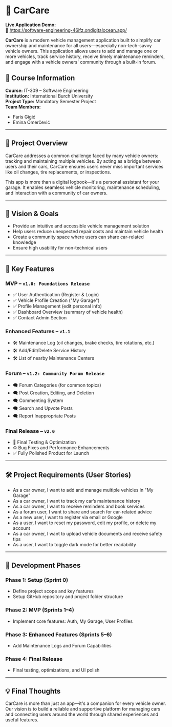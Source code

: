 # 🚗 CarCare

**Live Application Demo:**  
🔗 https://software-engineering-46ifz.ondigitalocean.app/

**CarCare** is a modern vehicle management application built to simplify car ownership and maintenance for all users—especially non-tech-savvy vehicle owners. This application allows users to add and manage one or more vehicles, track service history, receive timely maintenance reminders, and engage with a vehicle owners' community through a built-in forum.


## 📌 Course Information
**Course:** IT-309 – Software Engineering  
**Institution:** International Burch University  
**Project Type:** Mandatory Semester Project  
**Team Members:**  
- Faris Gigić
- Emina Omerčević

---

## 🧩 Project Overview

CarCare addresses a common challenge faced by many vehicle owners: tracking and maintaining multiple vehicles. By acting as a bridge between users and their cars, CarCare ensures users never miss important services like oil changes, tire replacements, or inspections. 

This app is more than a digital logbook—it's a personal assistant for your garage. It enables seamless vehicle monitoring, maintenance scheduling, and interaction with a community of car owners.

---

## 🚀 Vision & Goals

- Provide an intuitive and accessible vehicle management solution
- Help users reduce unexpected repair costs and maintain vehicle health
- Create a community space where users can share car-related knowledge
- Ensure high usability for non-technical users

---

## 🔧 Key Features

### MVP – `v1.0: Foundations Release`
- ✅ User Authentication (Register & Login)
- ✅ Vehicle Profile Creation ("My Garage")
- ✅ Profile Management (edit personal info)
- ✅ Dashboard Overview (summary of vehicle health)
- ✅ Contact Admin Section

### Enhanced Features – `v1.1`
- 🛠️ Maintenance Log (oil changes, brake checks, tire rotations, etc.)
- 🛠️ Add/Edit/Delete Service History
- 🛠️ List of nearby Maintenance Centers

### Forum – `v1.2: Community Forum Release`
- 🗨️ Forum Categories (for common topics)
- 🗨️ Post Creation, Editing, and Deletion
- 🗨️ Commenting System
- 🗨️ Search and Upvote Posts
- 🗨️ Report Inappropriate Posts

### Final Release – `v2.0`
- 🧪 Final Testing & Optimization
- ⚙️ Bug Fixes and Performance Enhancements
- ✅ Fully Polished Product for Launch

---

## 🛠️ Project Requirements (User Stories)

- As a car owner, I want to add and manage multiple vehicles in "My Garage"
- As a car owner, I want to track my car’s maintenance history
- As a car owner, I want to receive reminders and book services
- As a forum user, I want to share and search for car-related advice
- As a new user, I want to register via email or Google
- As a user, I want to reset my password, edit my profile, or delete my account
- As a car owner, I want to upload vehicle documents and receive safety tips
- As a user, I want to toggle dark mode for better readability

---

## 🧪 Development Phases

### Phase 1: Setup (Sprint 0)
- Define project scope and key features
- Setup GitHub repository and project folder structure

### Phase 2: MVP (Sprints 1–4)
- Implement core features: Auth, My Garage, User Profiles

### Phase 3: Enhanced Features (Sprints 5–6)
- Add Maintenance Logs and Forum Capabilities

### Phase 4: Final Release
- Final testing, optimizations, and UI polish

---

## 💡 Final Thoughts

CarCare is more than just an app—it's a companion for every vehicle owner. Our vision is to build a reliable and supportive platform for managing cars and connecting users around the world through shared experiences and useful features.

